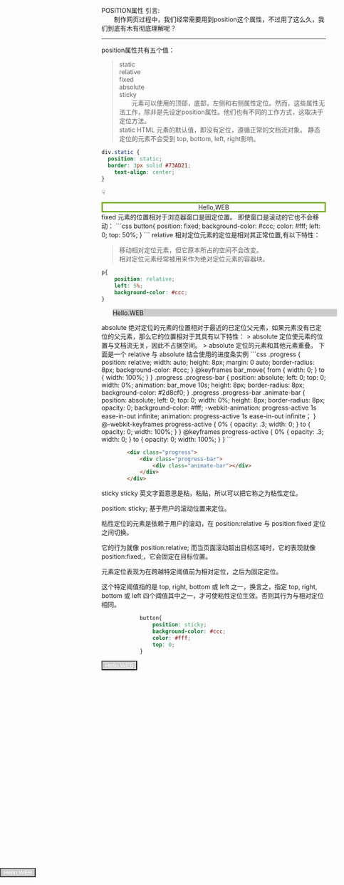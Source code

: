 
POSITION属性
引言:  
　　制作网页过程中，我们经常需要用到position这个属性，不过用了这么久，我们到底有木有彻底理解呢？  

-------
position属性共有五个值： 
 > static   
 > relative  
 > fixed  
 > absolute  
 > sticky  
　　元素可以使用的顶部，底部，左侧和右侧属性定位。然而，这些属性无法工作，除非是先设定position属性。他们也有不同的工作方式，这取决于定位方法。  
static 
HTML 元素的默认值，即没有定位，遵循正常的文档流对象。
静态定位的元素不会受到 top, bottom, left, right影响。  
```css
div.static {
  position: static;
  border: 3px solid #73AD21;
	text-align: center;
}
```
☟ 
<div style="position:static;border: 3px solid #73AD21;text-align:center;">Hello,WEB</div>  
fixed 
元素的位置相对于浏览器窗口是固定位置。
即使窗口是滚动的它也不会移动：  
```css
			button{
				position: fixed;
				background-color: #ccc;
				color: #fff;
				left: 0;
				top: 50%;
			}
```
<button style="position: fixed;background-color: #ccc;color: #fff;left: 0;top: 50%;">Hello,WEB</button>  
relative
相对定位元素的定位是相对其正常位置,有以下特性：  

 > 移动相对定位元素，但它原本所占的空间不会改变。  
 > 相对定位元素经常被用来作为绝对定位元素的容器块。

```css
p{
	position: relative;
	left: 5%;
	background-color: #ccc;
}
```
<p style="position: relative;left: 5%;background-color: #ccc;">Hello.WEB</p>  
absolute
绝对定位的元素的位置相对于最近的已定位父元素，如果元素没有已定位的父元素，那么它的位置相对于其具有以下特性： 
> absolute 定位使元素的位置与文档流无关，因此不占据空间。  
> absolute 定位的元素和其他元素重叠。  
下面是一个 relative 与 absolute 结合使用的进度条实例  
```css   
		.progress {
			position: relative;
			width: auto;
			height: 8px;
			margin: 0 auto;
  			border-radius: 8px;
  			background-color: #ccc;
		}
		@keyframes bar_move{
			from   {
				width: 0;
			}
			to     {
				width: 100%;
			}
		}
		.progress .progress-bar {
			position: absolute;
			left: 0;
			top: 0;
			width: 0%;
			animation: bar_move 10s;
			height: 8px;
			border-radius: 8px;
			background-color: #2d8cf0;
		}
		.progress .progress-bar .animate-bar {
			position: absolute;
			left: 0;
			top: 0;
			width: 0%;
			height: 8px;
			border-radius: 8px;
			opacity: 0;
			background-color: #fff;
			-webkit-animation: progress-active 1s ease-in-out infinite;
			animation: progress-active 1s ease-in-out infinite；
		}
		@-webkit-keyframes progress-active {
			0% {
				opacity: .3;
				width: 0;
			}
			to {
				opacity: 0;
				width: 100%;
			}
		}
		@keyframes progress-active {
			0% {
				opacity: .3;
				width: 0;
			}
			to {
				opacity: 0;
				width: 100%;
			}
 		}
```

```html
		<div class="progress">
			<div class="progress-bar">
				<div class="animate-bar"></div>
			</div>
		</div>
```

<div class="progress">
	<div class="progress-bar">
		<div class="animate-bar"></div>
	</div>
</div>  
sticky  
sticky 英文字面意思是粘，粘贴，所以可以把它称之为粘性定位。

position: sticky; 基于用户的滚动位置来定位。

粘性定位的元素是依赖于用户的滚动，在 position:relative 与 position:fixed 定位之间切换。

它的行为就像 position:relative; 而当页面滚动超出目标区域时，它的表现就像 position:fixed;，它会固定在目标位置。

元素定位表现为在跨越特定阈值前为相对定位，之后为固定定位。

这个特定阈值指的是 top, right, bottom 或 left 之一，换言之，指定 top, right, bottom 或 left 四个阈值其中之一，才可使粘性定位生效。否则其行为与相对定位相同。  
```css
			button{
				position: sticky;
				background-color: #ccc;
				color: #fff;
				top: 0;
			}
```
<div style="width:auto;height:auto;"><button style="position: sticky;top:0;background-color: #ccc;color: #fff;">Hello,WEB</button></div>   
		



